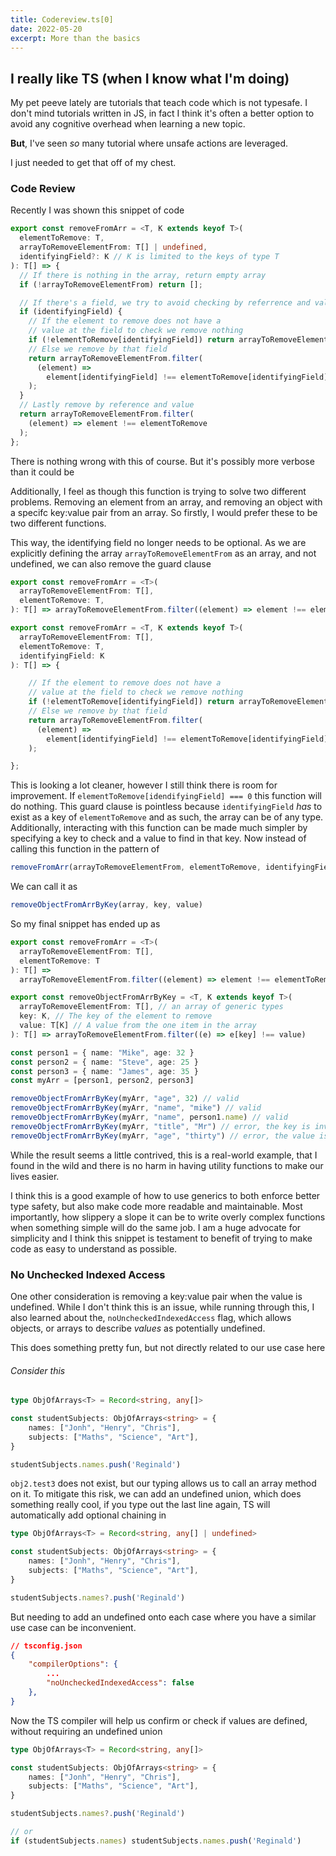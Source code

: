 ```yaml
---
title: Codereview.ts[0]
date: 2022-05-20
excerpt: More than the basics
---
```


## I really like TS (when I know what I'm doing)
My pet peeve lately are tutorials that teach code which is not typesafe. I don't mind tutorials written in JS, in fact I think it's often a better option to avoid any cognitive overhead when learning a new topic.

**But**, I've seen *so* many tutorial where unsafe actions are leveraged.

I just needed to get that off of my chest.

### Code Review

Recently I was shown this snippet of code

```ts
export const removeFromArr = <T, K extends keyof T>(
  elementToRemove: T,
  arrayToRemoveElementFrom: T[] | undefined,
  identifyingField?: K // K is limited to the keys of type T
): T[] => {
  // If there is nothing in the array, return empty array
  if (!arrayToRemoveElementFrom) return [];

  // If there's a field, we try to avoid checking by referrence and value
  if (identifyingField) {
    // If the element to remove does not have a 
    // value at the field to check we remove nothing
    if (!elementToRemove[identifyingField]) return arrayToRemoveElementFrom;
    // Else we remove by that field
    return arrayToRemoveElementFrom.filter(
      (element) =>
        element[identifyingField] !== elementToRemove[identifyingField]
    );
  }
  // Lastly remove by reference and value
  return arrayToRemoveElementFrom.filter(
    (element) => element !== elementToRemove
  );
};
```

There is nothing wrong with this of course. But it's possibly more verbose than it could be 

Additionally, I feel as though this function is trying to solve two different problems. Removing an element from an array, and removing an object with a specifc key:value pair from an array. So firstly, I would prefer these to be two different functions.

This way, the identifying field no longer needs to be optional. As we are explicitly defining the array ```arrayToRemoveElementFrom``` as an array, and not undefined, we can also remove the guard clause

```ts
export const removeFromArr = <T>(
  arrayToRemoveElementFrom: T[],
  elementToRemove: T,
): T[] => arrayToRemoveElementFrom.filter((element) => element !== elementToRemove)

export const removeFromArr = <T, K extends keyof T>(
  arrayToRemoveElementFrom: T[],
  elementToRemove: T,
  identifyingField: K
): T[] => {

    // If the element to remove does not have a 
    // value at the field to check we remove nothing
    if (!elementToRemove[identifyingField]) return arrayToRemoveElementFrom;
    // Else we remove by that field
    return arrayToRemoveElementFrom.filter(
      (element) =>
        element[identifyingField] !== elementToRemove[identifyingField]
    );

};
```

This is looking a lot cleaner, however I still think there is room for improvement. If ```elementToRemove[idendifyingField] === 0``` this function will do nothing. This guard clause is pointless because ```identifyingField``` *has* to exist as a key of ```elementToRemove``` and as such, the array can be of any type. Additionally, interacting with this function can be made much simpler by specifying a key to check and a value to find in that key. Now instead of calling this function in the pattern of

```ts
removeFromArr(arrayToRemoveElementFrom, elementToRemove, identifyingField)
```
We can call it as
```ts
removeObjectFromArrByKey(array, key, value)
```

So my final  snippet has ended up as 

```ts
export const removeFromArr = <T>(
  arrayToRemoveElementFrom: T[],
  elementToRemove: T
): T[] =>
  arrayToRemoveElementFrom.filter((element) => element !== elementToRemove)

export const removeObjectFromArrByKey = <T, K extends keyof T>(
  arrayToRemoveElementFrom: T[], // an array of generic types
  key: K, // The key of the element to remove
  value: T[K] // A value from the one item in the array 
): T[] => arrayToRemoveElementFrom.filter((e) => e[key] !== value)

const person1 = { name: "Mike", age: 32 }
const person2 = { name: "Steve", age: 25 }
const person3 = { name: "James", age: 35 }
const myArr = [person1, person2, person3]

removeObjectFromArrByKey(myArr, "age", 32) // valid
removeObjectFromArrByKey(myArr, "name", "mike") // valid
removeObjectFromArrByKey(myArr, "name", person1.name) // valid
removeObjectFromArrByKey(myArr, "title", "Mr") // error, the key is invalid
removeObjectFromArrByKey(myArr, "age", "thirty") // error, the value is of the wrong type
```
While the result seems a little contrived, this is a real-world example, that I found in the wild and there is no harm in having utility functions to make our lives easier.

I think this is a good example of how to use generics to both enforce better type safety, but also make code more readable and maintainable. Most importantly, how slippery a slope it can be to write overly complex functions when something simple will do the same job. I am a huge advocate for simplicity and I think this snippet is testament to benefit of trying to make code as easy to understand as possible.

### No Unchecked Indexed Access

One other consideration is removing a key:value pair when the value is undefined. While I don't think this is an issue, while running through this, I also learned about the, ```noUncheckedIndexedAccess``` flag, which allows objects, or arrays to describe *values* as potentially undefined.

This does something pretty fun, but not directly related to our use case here

###### Consider this
```ts
type ObjOfArrays<T> = Record<string, any[]>

const studentSubjects: ObjOfArrays<string> = {
	names: ["Jonh", "Henry", "Chris"],
	subjects: ["Maths", "Science", "Art"],
}  

studentSubjects.names.push('Reginald')
```

```obj2.test3``` does not exist, but our typing allows us to call an array method on it. To mitigate this risk, we can add an undefined union, which does something really cool, if you type out the last line again, TS will automatically add optional chaining in

```ts
type ObjOfArrays<T> = Record<string, any[] | undefined>

const studentSubjects: ObjOfArrays<string> = {
	names: ["Jonh", "Henry", "Chris"],
	subjects: ["Maths", "Science", "Art"],
}  

studentSubjects.names?.push('Reginald')
```

But needing to add an undefined onto each case where you have a similar use case can be inconvenient.

```json
// tsconfig.json
{
	"compilerOptions": {
		...
		"noUncheckedIndexedAccess": false
	},
}

```
Now the TS compiler will help us confirm or check if values are defined, without requiring an undefined union

```ts
type ObjOfArrays<T> = Record<string, any[]>

const studentSubjects: ObjOfArrays<string> = {
	names: ["Jonh", "Henry", "Chris"],
	subjects: ["Maths", "Science", "Art"],
}  

studentSubjects.names?.push('Reginald')

// or
if (studentSubjects.names) studentSubjects.names.push('Reginald')
```
